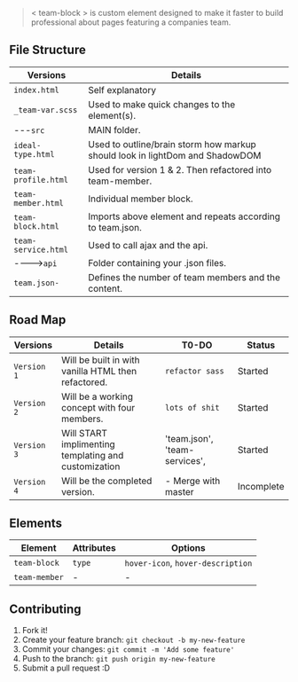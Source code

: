 > < team-block > is custom element designed to make it faster to build professional about pages featuring a companies team.


## File Structure

Versions                    | Details                                                   |                         
---                         | ---                                                       |    
 `index.html`             | Self explanatory                                          |                        
 `_team-var.scss`         | Used to make quick changes to the element(s).             |                
---`src`                    | MAIN folder.                                              |                          
`ideal-type.html`      | Used to outline/brain storm how markup should look in lightDom and ShadowDOM |  
`team-profile.html`    | Used for version 1 & 2. Then refactored into team-member. |   
`team-member.html`     | Individual member block.                                  |  
`team-block.html`      | Imports above element and repeats according to team.json. |  
`team-service.html`    | Used to call ajax and the api.                            |
---->`api`                  | Folder containing your .json files.                       |
`team.json-`         | Defines the number of team members and the content.       |



## Road Map

Versions        | Details                                                   | T0-DO                         | Status
---             | ---                                                       | ---                           | ---
`Version 1`     | Will be built in with vanilla HTML then refactored.       | `refactor sass`               | Started
`Version 2`     | Will be a working concept with four members.              | `lots of shit`                          | Started
`Version 3`     | Will START implimenting templating and customization      | 'team.json', 'team-services', | Started
`Version 4`     | Will be the completed version.                            | - Merge with master           | Incomplete

## Elements

Element         | Attributes                                              | Options                             
---             | ---                                                     | ---                                 
`team-block`    | `type`                                                  | `hover-icon`, `hover-description`   
`team-member`   | -                                                       | -                                
                               




## Contributing
1. Fork it!
2. Create your feature branch: `git checkout -b my-new-feature`
3. Commit your changes: `git commit -m 'Add some feature'`
4. Push to the branch: `git push origin my-new-feature`
5. Submit a pull request :D

